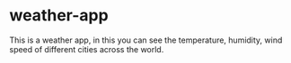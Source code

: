 # weather-app
This is a weather app, in this you can see the temperature, humidity, wind speed of different cities across the world.
